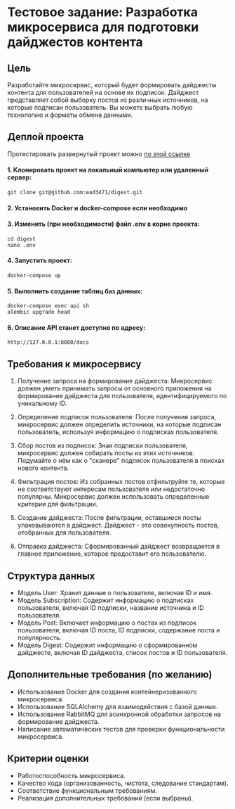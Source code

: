 # Тестовое задание: Разработка микросервиса для подготовки дайджестов контента

## Цель

Разработайте микросервис, который будет формировать дайджесты контента для пользователей на основе их подписок. Дайджест представляет собой выборку постов из различных источников, на которые подписан пользователь. Вы можете выбрать любую технологию и форматы обмена данными.

## Деплой проекта

Протестировать развернутый проект можно [по этой ссылке](http://193.233.23.68:8080/docs)
#### 1. Клонировать проект на локальный компьютер или удаленный сервер:

    git clone git@github.com:ead3471/digest.git

#### 2. Установить Docker и docker-compose если необходимо
#### 3. Изменить (при необходимости) файл .env в корне проекта:

    cd digest
    nano .env

#### 4. Запустить проект:

    docker-compose up

#### 5. Выполнить создание таблиц баз данных:

    docker-compose exec api sh
    alembic upgrade head

#### 6. Описание API станет доступно по адресу:

    http://127.0.0.1:8080/docs

## Требования к микросервису

1. Получение запроса на формирование дайджеста: Микросервис должен уметь принимать запросы от основного приложения на формирование дайджеста для пользователя, идентифицируемого по уникальному ID.

2. Определение подписок пользователя: После получения запроса, микросервис должен определить источники, на которые подписан пользователь, используя информацию о подписках пользователя.

3. Сбор постов из подписок: Зная подписки пользователя, микросервис должен собирать посты из этих источников. Подумайте о нём как о "сканере" подписок пользователя в поисках нового контента.

4. Фильтрация постов: Из собранных постов отфильтруйте те, которые не соответствуют интересам пользователя или недостаточно популярны. Микросервис должен использовать определенные критерии для фильтрации.

5. Создание дайджеста: После фильтрации, оставшиеся посты упаковываются в дайджест. Дайджест - это совокупность постов, отобранных для пользователя.

6. Отправка дайджеста: Сформированный дайджест возвращается в главное приложение, которое предоставит его пользователю.

## Структура данных

- Модель User: Хранит данные о пользователе, включая ID и имя.
- Модель Subscription: Содержит информацию о подписках пользователя, включая ID подписки, название источника и ID пользователя.
- Модель Post: Включает информацию о постах из подписок пользователя, включая ID поста, ID подписки, содержание поста и популярность.
- Модель Digest: Содержит информацию о сформированном дайджесте, включая ID дайджеста, список постов и ID пользователя.

## Дополнительные требования (по желанию)

- Использование Docker для создания контейнеризованного микросервиса.
- Использование SQLAlchemy для взаимодействия с базой данных.
- Использование RabbitMQ для асинхронной обработки запросов на формирование дайджеста.
- Написание автоматических тестов для проверки функциональности микросервиса.

## Критерии оценки

- Работоспособность микросервиса.
- Качество кода (организованность, чистота, следование стандартам).
- Соответствие функциональным требованиям.
- Реализация дополнительных требований (если выбраны).



